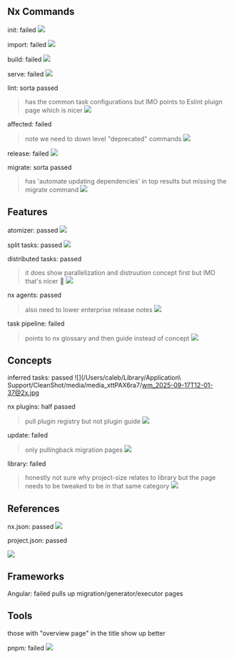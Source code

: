 ## Nx Commands

init: failed
![](</Users/caleb/Library/Application\ Support/CleanShot/media/media_Tfn4XH8EaW/wm_2025-09-17T10-47-36@2x.jpg>)

import: failed
![](</Users/caleb/Library/Application\ Support/CleanShot/media/media_9sZIE2Dbmb/wm_2025-09-17T10-48-42@2x.jpg>)

build: failed
![](</Users/caleb/Library/Application\ Support/CleanShot/media/media_eYRZBfiExE/wm_2025-09-17T10-49-29@2x.jpg>)

serve: failed
![](</Users/caleb/Library/Application\ Support/CleanShot/media/media_dcls6utzFX/wm_2025-09-17T10-50-06@2x.jpg>)

lint: sorta passed

> has the common task configurations but IMO points to Eslint pluign page which is nicer
> ![](</Users/caleb/Library/Application\ Support/CleanShot/media/media_6WFEdAggmB/wm_2025-09-17T10-50-54@2x.jpg>)

affected: failed

> note we need to down level "deprecated" commands
> ![](</Users/caleb/Library/Application\ Support/CleanShot/media/media_ksyVJozriS/wm_2025-09-17T11-21-54@2x.jpg>)

release: failed
![](</Users/caleb/Library/Application\ Support/CleanShot/media/media_c4mu6f4Swz/wm_2025-09-17T11-24-31@2x.jpg>)

migrate: sorta passed

> has 'automate updating dependencies' in top results
> but missing the migrate command
> ![](</Users/caleb/Library/Application\ Support/CleanShot/media/media_YUNRWfEK9S/wm_2025-09-17T11-26-24@2x.jpg>)

## Features

atomizer: passed
![](</Users/caleb/Library/Application\ Support/CleanShot/media/media_ynfyu1XvB5/wm_2025-09-17T11-27-24@2x.jpg>)

split tasks: passed
![](</Users/caleb/Library/Application\ Support/CleanShot/media/media_7GisXcmkQz/wm_2025-09-17T11-28-14@2x.jpg>)

distributed tasks: passed

> it does show parallelization and distruution concept first but IMO that's nicer 🤷
> ![](</Users/caleb/Library/Application\ Support/CleanShot/media/media_ZoHTOkFmx0/wm_2025-09-17T11-33-25@2x.jpg>)

nx agents: passed

> also need to lower enterprise release notes
> ![](</Users/caleb/Library/Application\ Support/CleanShot/media/media_QMRDIYlksA/wm_2025-09-17T11-57-09@2x.jpg>)

task pipeline: failed

> points to nx glossary and then guide instead of concept
> ![](</Users/caleb/Library/Application\ Support/CleanShot/media/media_tb2jtMn73N/wm_2025-09-17T12-00-58@2x.jpg>)

## Concepts

inferred tasks: passed
![](/Users/caleb/Library/Application\ Support/CleanShot/media/media_xttPAX6ra7/wm_2025-09-17T12-01-37@2x.jpg

nx plugins: half passed

> pull plugin registry but not plugin guide
> ![](</Users/caleb/Library/Application\ Support/CleanShot/media/media_PAA1z4fS6F/wm_2025-09-17T12-06-48@2x.jpg>)

update: failed

> only pullingback migration pages
> ![](</Users/caleb/Library/Application\ Support/CleanShot/media/media_NMlVCbU3Ql/wm_2025-09-17T12-07-22@2x.jpg>)

library: failed

> honestly not sure why project-size relates to library but the page needs to be tweaked to be in that same category
> ![](</Users/caleb/Library/Application\ Support/CleanShot/media/media_eJuzhzm1CO/wm_2025-09-17T12-08-43@2x.jpg>)

## References

nx.json: passed
![](</Users/caleb/Library/Application\ Support/CleanShot/media/media_nl2bqMm9uy/wm_2025-09-17T12-10-09@2x.jpg>)

project.json: passed

![](</Users/caleb/Library/Application\ Support/CleanShot/media/media_kpWXL3liHl/wm_2025-09-17T12-12-33@2x.jpg>)

## Frameworks

Angular: failed
pulls up migration/generator/executor pages

## Tools

those with "overview page" in the title show up better

pnpm: failed
![](</Users/caleb/Library/Application\ Support/CleanShot/media/media_mhvUuiBa99/wm_2025-09-17T13-30-21@2x.jpg>)
